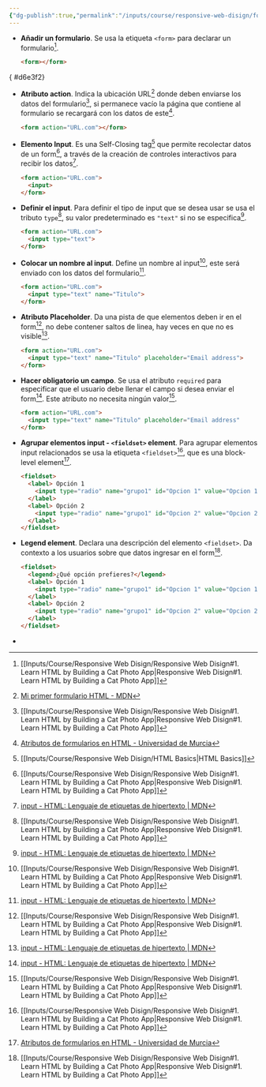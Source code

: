 ```yaml
---
{"dg-publish":true,"permalink":"/inputs/course/responsive-web-disign/forms-en-html/","tags":["programation","HTML","DVC/RWD/1"]}
---
```


[^1]: [[Inputs/Course/Responsive Web Disign/Responsive Web Disign#1. Learn HTML by Building a Cat Photo App\|Responsive Web Disign#1. Learn HTML by Building a Cat Photo App]]
[^2]: [Mi primer formulario HTML - MDN](https://developer.mozilla.org/es/docs/Learn/Forms/Your_first_form) 
[^3]: [Atributos de formularios en HTML - Universidad de Murcia](https://www.um.es/docencia/barzana/DAWEB/Formularios-HTML5.html)
[^4]: [[Inputs/Course/Responsive Web Disign/HTML Basics\|HTML Basics]]
[^5]: [input - HTML: Lenguaje de etiquetas de hipertexto | MDN](https://developer.mozilla.org/es/docs/Web/HTML/Element/input)

- **Añadir un formulario**. Se usa la etiqueta `<form>` para declarar un formulario[^1].
  ```HTML 
  <form></form>
   ```

{ #d6e3f2}

- **Atributo action**. Indica la ubicación URL[^2] donde deben enviarse los datos del formulario[^1], si permanece vacío la página que contiene al formulario se recargará con los datos de este[^3].
  ```HTML 
  <form action="URL.com"></form>
   ```
- **Elemento Input**. Es una Self-Closing tag[^4] que permite recolectar datos de un form[^1], a través de la creación de controles interactivos para recibir los datos[^5].
  ```HTML 
  <form action="URL.com">
    <input>
  </form>
   ```
- **Definir el input**. Para definir el tipo de input que se desea usar se usa el tributo  `type`[^1], su valor predeterminado es `"text"` si no se especifica[^5].
  ```HTML 
  <form action="URL.com">
    <input type="text">
  </form>
   ```
- **Colocar un nombre al input**. Define un nombre al input[^1], este será enviado con los datos del formulario[^5].
  ```HTML 
  <form action="URL.com">
    <input type="text" name="Titulo">
  </form>
   ```
- **Atributo Placeholder**. Da una pista de que elementos deben ir en el form[^1], no debe contener saltos de linea, hay veces en que no es visible[^5].
  ```HTML 
  <form action="URL.com">
    <input type="text" name="Titulo" placeholder="Email address">
  </form>
   ```
- **Hacer obligatorio un campo**. Se usa el atributo `required` para especificar que el usuario debe llenar el campo si desea enviar el form[^5]. Este atributo no necesita ningún valor[^1].
  ```HTML 
  <form action="URL.com">
    <input type="text" name="Titulo" placeholder="Email address"     required>
  </form>
   ```
- **Agrupar elementos input - `<fieldset>` element**. Para agrupar elementos input relacionados se usa la etiqueta `<fieldset>`[^1], que es una block-level element[^3].
  ```HTML 
  <fieldset>
    <label> Opción 1
      <input type="radio" name="grupo1" id="Opcion 1" value="Opcion 1">
    </label>
    <label> Opción 2
      <input type="radio" name="grupo1" id="Opcion 2" value="Opcion 2">
    </label>
  </fieldset>
   ```
- **Legend element**. Declara una descripción del elemento `<fieldset>`. Da contexto a los usuarios sobre que datos ingresar en el form[^1].
  ```HTML 
  <fieldset>
    <legend>¿Qué opción prefieres?</legend>
    <label> Opción 1
      <input type="radio" name="grupo1" id="Opcion 1" value="Opcion 1">
    </label>
    <label> Opción 2
      <input type="radio" name="grupo1" id="Opcion 2" value="Opcion 2">
    </label>
  </fieldset>
   ```
- 